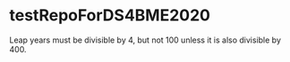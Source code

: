 # testRepoForDS4BME2020

Leap years must be divisible by 4, but not 100 unless it is also divisible by 400.
